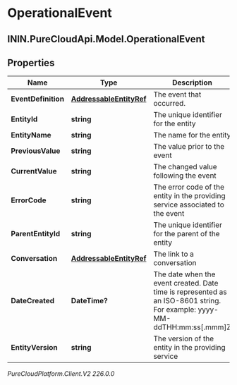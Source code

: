 # OperationalEvent

## ININ.PureCloudApi.Model.OperationalEvent

## Properties

|Name | Type | Description | Notes|
|------------ | ------------- | ------------- | -------------|
| **EventDefinition** | [**AddressableEntityRef**](AddressableEntityRef) | The event that occurred. | [optional] |
| **EntityId** | **string** | The unique identifier for the entity | [optional] |
| **EntityName** | **string** | The name for the entity | [optional] |
| **PreviousValue** | **string** | The value prior to the event | [optional] |
| **CurrentValue** | **string** | The changed value following the event | [optional] |
| **ErrorCode** | **string** | The error code of the entity in the providing service associated to the event | [optional] |
| **ParentEntityId** | **string** | The unique identifier for the parent of the entity | [optional] |
| **Conversation** | [**AddressableEntityRef**](AddressableEntityRef) | The link to a conversation | [optional] |
| **DateCreated** | **DateTime?** | The date when the event created. Date time is represented as an ISO-8601 string. For example: yyyy-MM-ddTHH:mm:ss[.mmm]Z | [optional] |
| **EntityVersion** | **string** | The version of the entity in the providing service | [optional] |



_PureCloudPlatform.Client.V2 226.0.0_
